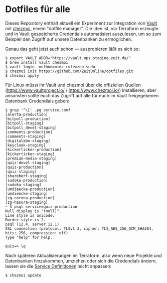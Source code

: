 # Dotfiles für alle

Dieses Repository enthält aktuell ein Experiment zur Integration von [Vault](https://www.vaultproject.io/) mit [chezmoi](https://www.chezmoi.io), einem "dotfile manager". Die Idee ist, via Terraform erzeugte und in Vault gespeicherte Credentials automatisiert auszulesen, um so zum Beispiel den Zugriff auf unsere Datenbanken zu ermöglichen.

Genau das geht jetzt auch schon — ausprobieren läßt es sich so:

```shell
$ export VAULT_ADDR="https://vault.ops.staging.zeit.de/"
$ brew install vault chezmoi
$ vault login -method=oidc role=zon-sudo
$ chezmoi init https://github.com/ZeitOnline/dotfiles.git
$ chezmoi apply
```

Für Linux müsst ihr Vault und chezmoi über die offiziellen Quellen (https://www.vaultproject.io/ / https://www.chezmoi.io/) installieren, aber ansonsten sollte euch das Zugriff auf alle für euch im Vault freigegebenen Datenbank Credendials geben:

```shell
$ grep '^\[' .pg_service.conf
[alerta-production]
[bitpoll-production]
[bitpoll-staging]
[bitpoll_devel-staging]
[comments-production]
[comments-staging]
[digitalabo-staging]
[keycloak-staging]
[kickerticker-production]
[kickerticker-staging]
[premium-media-staging]
[quiz-devel-staging]
[quiz-production]
[quiz-staging]
[sharebert-staging]
[sudoku-production]
[sudoku-staging]
[umdieecke-production]
[umdieecke-staging]
[zg-corona-production]
[zg-hasura-staging]
~ $ psql service=quiz-production
Null display is "(null)".
Line style is unicode.
Border style is 2.
psql (12.4, server 12.1)
SSL connection (protocol: TLSv1.3, cipher: TLS_AES_256_GCM_SHA384, bits: 256, compression: off)
Type "help" for help.

quiz=> \q
```

Nach späteren Aktualisierungen im Terraform, also wenn neue Projekte und Datenbanken hinzukommen, umziehen oder sich die Credendials ändern, lassen sie die [Service Definitionen](https://www.postgresql.org/docs/12/libpq-pgservice.html) leicht anpassen:

```shell
$ chezmoi update
```

